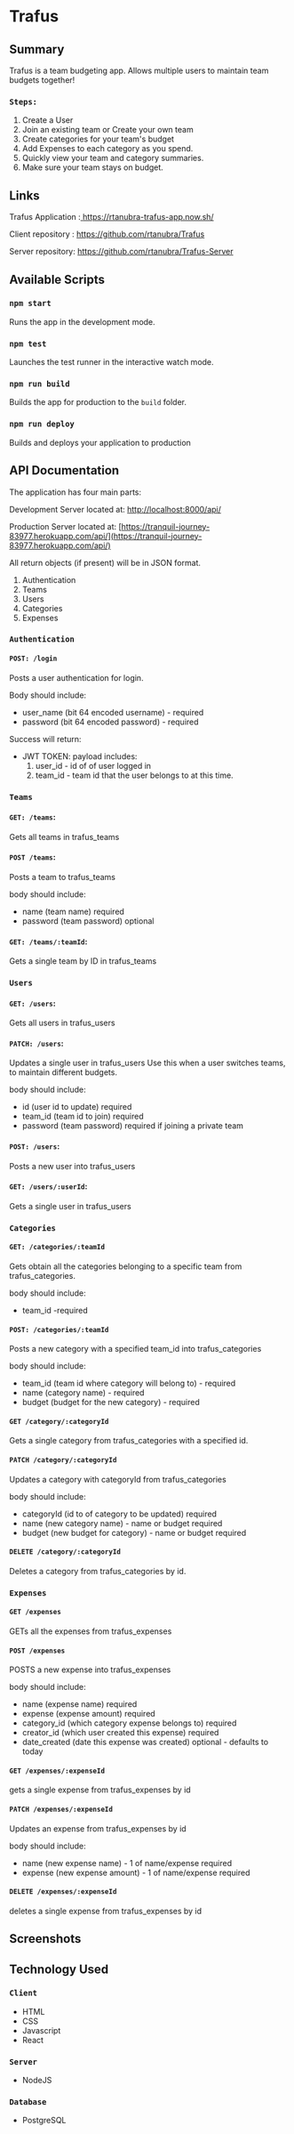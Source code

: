 # Trafus

## Summary
Trafus is a team budgeting app. Allows multiple users to maintain team budgets together!

### `Steps:`
<ol>
    <li>Create a User</li>
    <li>Join an existing team or Create your own team</li>
    <li>Create categories for your team's budget</li>
    <li>Add Expenses to each category as you spend.</li>
    <li>Quickly view your team and category summaries. </li>
    <li>Make sure your team stays on budget.</li>
</ol>

## Links
Trafus Application :[ https://rtanubra-trafus-app.now.sh/ ](https://rtanubra-trafus-app.now.sh/)

Client repository : [ https://github.com/rtanubra/Trafus ](https://github.com/rtanubra/Trafus)

Server repository: [ https://github.com/rtanubra/Trafus-Server ](https://github.com/rtanubra/Trafus-Server)

## Available Scripts
### `npm start`
Runs the app in the development mode.<br>
### `npm test`
Launches the test runner in the interactive watch mode.<br>
### `npm run build`
Builds the app for production to the `build` folder.<br>
### `npm run deploy`
Builds and deploys your application to production<br>

## API Documentation
The application has four main parts:

Development Server located at: [http://localhost:8000/api/](http://localhost:8000/api/)

Production Server located at: [https://tranquil-journey-83977.herokuapp.com/api/](https://tranquil-journey-83977.herokuapp.com/api/)

All return objects (if present) will be in JSON format.

<ol>
    <li>Authentication</li>
    <li>Teams</li>
    <li>Users</li>
    <li>Categories</li>
    <li>Expenses</li>
</ol>

### `Authentication`

#### `POST: /login`

Posts a user authentication for login.

Body should include:
<ul>
    <li>user_name (bit 64 encoded username) - required</li>
    <li>password (bit 64 encoded password) - required</li>
</ul>

Success will return:
<ul>
    <li>JWT TOKEN: payload includes: 
        <ol>
            <li>user_id - id of of user logged in </li>
            <li>team_id - team id that the user belongs to at this time.</li>
        </ol>
    </li>
</ul>

### `Teams`

#### `GET: /teams`:
Gets all teams in trafus_teams
####  `POST /teams`:
Posts a team to trafus_teams

body should include:
<ul>
    <li>name (team name) required</li>
    <li>password (team password) optional</li>
</ul>

####   `GET: /teams/:teamId`:
Gets a single team by ID in trafus_teams

### `Users`

#### `GET: /users`:
Gets all users in trafus_users
#### `PATCH: /users`:
Updates a single user in trafus_users
Use this when a user switches teams, to maintain different budgets.

body should include:
<ul>
    <li>id (user id to update) required</li>
    <li>team_id (team id to join) required</li>
    <li>password (team password) required if joining a private team</li>
</ul>

#### `POST: /users`:
Posts a new user into trafus_users

#### `GET: /users/:userId`:
Gets a single user in trafus_users

### `Categories`

#### `GET: /categories/:teamId`

Gets obtain all the categories belonging to a specific team from trafus_categories.

body should include:

<ul>
    <li>team_id -required</li>
</ul>

#### `POST: /categories/:teamId`

Posts a new category with a specified team_id into trafus_categories

body should include:

<ul>
    <li>team_id (team id where category will belong to) - required</li>
    <li>name (category name) - required</li>
    <li>budget (budget for the new category) - required</li>
</ul>

#### `GET /category/:categoryId`

Gets a single category from trafus_categories with a specified id. 

#### `PATCH /category/:categoryId`

Updates a category with categoryId from trafus_categories

body should include:

<ul>
    <li>categoryId (id to of category to be updated) required</li>
    <li>name (new category name) - name or budget required</li>
    <li>budget (new budget for category) - name or budget required</li>
</ul>

#### `DELETE /category/:categoryId`

Deletes a category from trafus_categories by id.

### `Expenses`

#### `GET /expenses`

GETs all the expenses from trafus_expenses

#### `POST /expenses`

POSTS a new expense into trafus_expenses

body should include:

<ul>
    <li>name (expense name) required</li>
    <li>expense (expense amount) required</li>
    <li>category_id (which category expense belongs to) required</li>
    <li>creator_id (which user created this expense) required</li>
    <li>date_created (date this expense was created) optional - defaults to today</li>
</ul>

#### `GET /expenses/:expenseId`

gets a single expense from trafus_expenses by id

#### `PATCH /expenses/:expenseId`

Updates an expense from trafus_expenses by id

body should include:

<ul>
    <li>name (new expense name) - 1 of name/expense required</li>
    <li>expense (new expense amount) - 1 of name/expense required</li>
</ul>

#### `DELETE /expenses/:expenseId`

deletes a single expense from trafus_expenses by id

## Screenshots

## Technology Used
### `Client`
<ul>
    <li>HTML</li>
    <li>CSS</li>
    <li>Javascript</li>
    <li>React</li>
</ul>

### `Server`
<ul>
    <li>NodeJS</li>
</ul>

### `Database`
<ul>
    <li>PostgreSQL</li>
</ul>